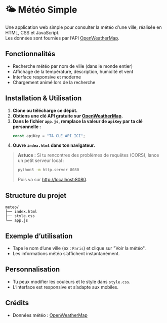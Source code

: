 # 🌤️ Météo Simple

Une application web simple pour consulter la météo d'une ville, réalisée en HTML, CSS et JavaScript.  
Les données sont fournies par l’API [OpenWeatherMap](https://openweathermap.org/).

## Fonctionnalités

- Recherche météo par nom de ville (dans le monde entier)
- Affichage de la température, description, humidité et vent
- Interface responsive et moderne
- Chargement animé lors de la recherche

## Installation & Utilisation

1. **Clone ou télécharge ce dépôt.**
2. **Obtiens une clé API gratuite sur [OpenWeatherMap](https://openweathermap.org/api).**
3. **Dans le fichier `app.js`, remplace la valeur de `apiKey` par ta clé personnelle :**
   ```js
   const apiKey = "TA_CLE_API_ICI";
   ```
4. **Ouvre `index.html` dans ton navigateur.**

> **Astuce :** Si tu rencontres des problèmes de requêtes (CORS), lance un petit serveur local :
> ```sh
> python3 -m http.server 8080
> ```
> Puis va sur [http://localhost:8080](http://localhost:8080).

## Structure du projet

```
meteo/
├── index.html
├── style.css
└── app.js
```

## Exemple d’utilisation

- Tape le nom d’une ville (ex : `Paris`) et clique sur "Voir la météo".
- Les informations météo s’affichent instantanément.

## Personnalisation

- Tu peux modifier les couleurs et le style dans `style.css`.
- L’interface est responsive et s’adapte aux mobiles.

## Crédits

- Données météo : [OpenWeatherMap](https://openweathermap.org/)
